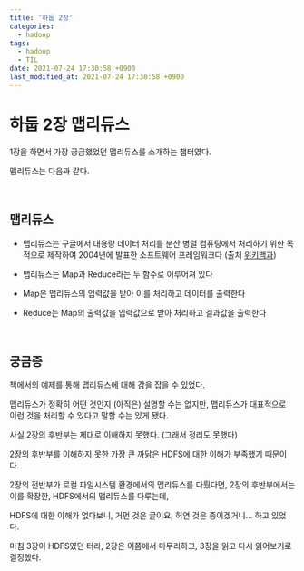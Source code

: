 ```yaml
---
title: '하둡 2장'
categories:
  - hadoop
tags:
  - hadoop
  - TIL
date: 2021-07-24 17:30:58 +0900
last_modified_at: 2021-07-24 17:30:58 +0900
---
```


# 하둡 2장 맵리듀스

1장을 하면서 가장 궁금했었던 맵리듀스를 소개하는 챕터였다.

맵리듀스는 다음과 같다.

<br>

## 맵리듀스

- 맵리듀스는 구글에서 대용량 데이터 처리를 분산 병렬 컴퓨팅에서 처리하기 위한 목적으로 제작하여 2004년에 발표한 소프트웨어 프레임워크다 (출처 [위키백과](https://ko.wikipedia.org/wiki/%EB%A7%B5%EB%A6%AC%EB%93%80%EC%8A%A4))

- 맵리듀스는 Map과 Reduce라는 두 함수로 이루어져 있다

- Map은 맵리듀스의 입력값을 받아 이를 처리하고 데이터를 출력한다

- Reduce는 Map의 출력값을 입력값으로 받아 처리하고 결과값을 출력한다

<br>

## 궁금증

책에서의 예제를 통해 맵리듀스에 대해 감을 잡을 수 있었다.

맵리듀스가 정확히 어떤 것인지 (아직은) 설명할 수는 없지만, 맵리듀스가 대표적으로 이런 것을 처리할 수 있다고 말할 수는 있게 됐다.

사실 2장의 후반부는 제대로 이해하지 못했다. (그래서 정리도 못했다)

2장의 후반부를 이해하지 못한 가장 큰 까닭은 HDFS에 대한 이해가 부족했기 때문이다.

2장의 전반부가 로컬 파일시스템 환경에서의 맵리듀스를 다뤘다면, 2장의 후반부에서는 이를 확장한, HDFS에서의 맵리듀스를 다루는데,

HDFS에 대한 이해가 없다보니, 거먼 것은 글이요, 허연 것은 종이겠거니... 하고 있었다.

마침 3장이 HDFS였던 터라, 2장은 이쯤에서 마무리하고, 3장을 읽고 다시 읽어보기로 결정했다.